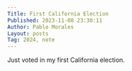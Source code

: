 ```yaml
---
Title: First California Election
Published: 2023-11-08 23:30:11
Author: Pablo Morales
Layout: posts
Tag: 2024, note
---
```

Just voted in my first California election.
